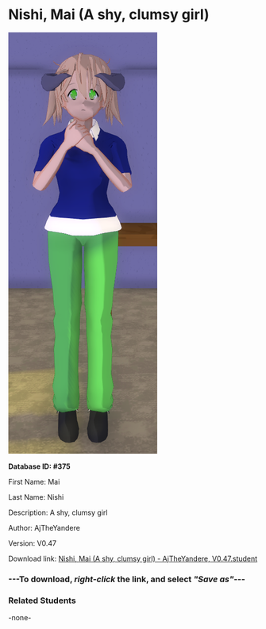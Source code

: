 # Nishi, Mai (A shy, clumsy girl)

<img src="Files/Nishi, Mai (A shy, clumsy girl).png" title="Nishi, Mai (A shy, clumsy girl) - AjTheYandere, V0.47">

**Database ID: #375**

First Name: Mai

Last Name: Nishi

Description: A shy, clumsy girl

Author: AjTheYandere

Version: V0.47

Download link: <a href="https://raw.githubusercontent.com/Arbiter1223/Daigaku-Gurashi-Custom-Students/master/Students/Files/Nishi%2C%20Mai%20(A%20shy%2C%20clumsy%20girl)%20-%20AjTheYandere%2C%20V0.47.student">Nishi, Mai (A shy, clumsy girl) - AjTheYandere, V0.47.student</a>

### ---**To download, _right-click_ the link, and select _"Save as"_**---

### Related Students

-none-
